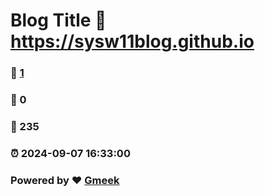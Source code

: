 # Blog Title :link: https://sysw11blog.github.io 
### :page_facing_up: [1](https://sysw11blog.github.io/tag.html) 
### :speech_balloon: 0 
### :hibiscus: 235 
### :alarm_clock: 2024-09-07 16:33:00 
### Powered by :heart: [Gmeek](https://github.com/Meekdai/Gmeek)
